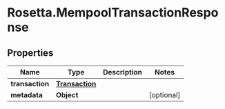 # Rosetta.MempoolTransactionResponse

## Properties

Name | Type | Description | Notes
------------ | ------------- | ------------- | -------------
**transaction** | [**Transaction**](Transaction.md) |  | 
**metadata** | **Object** |  | [optional] 


